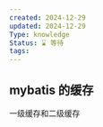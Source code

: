 ```yaml
---
created: 2024-12-29
updated: 2024-12-29
Type: knowledge
Status: ⌛️ 等待
tags:
---
```

## mybatis 的缓存

一级缓存和二级缓存

